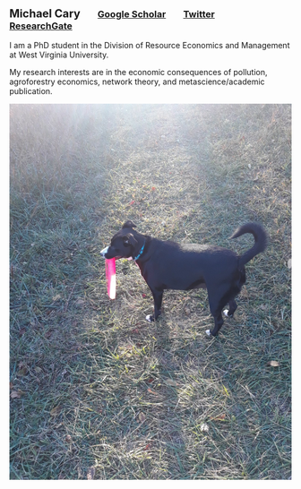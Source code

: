 ### <span style="font-size:larger;">Michael Cary</span> &nbsp;&nbsp;&nbsp;&nbsp;&nbsp;&nbsp; [Google Scholar](https://scholar.google.com/citations?user=WiG-_48AAAAJ&hl=en) &nbsp;&nbsp;&nbsp;&nbsp;&nbsp;&nbsp; [Twitter](https://twitter.com/data_cats) &nbsp;&nbsp;&nbsp;&nbsp;&nbsp;&nbsp; [ResearchGate](https://www.researchgate.net/profile/Michael-Cary-3)

I am a PhD student in the Division of Resource Economics and Management at West Virginia University.

My research interests are in the economic consequences of pollution, agroforestry economics, network theory, and metascience/academic publication. 

![Ada](/img/ada.jfif)
